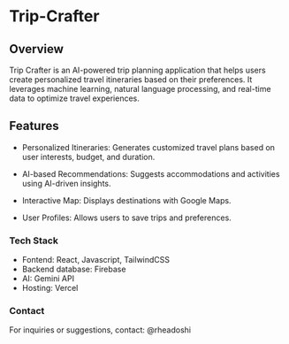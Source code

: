 # Trip-Crafter

## Overview
Trip Crafter is an AI-powered trip planning application that helps users create personalized travel itineraries based on their preferences. It leverages machine learning, natural language processing, and real-time data to optimize travel experiences.

## Features
- Personalized Itineraries: Generates customized travel plans based on user interests, budget, and duration.

- AI-based Recommendations: Suggests accommodations and activities using AI-driven insights.

- Interactive Map: Displays destinations with Google Maps.

- User Profiles: Allows users to save trips and preferences.


### Tech Stack
 - Fontend: React, Javascript, TailwindCSS
 - Backend database: Firebase
 - AI: Gemini API 
 - Hosting: Vercel


### Contact

For inquiries or suggestions, contact: @rheadoshi

